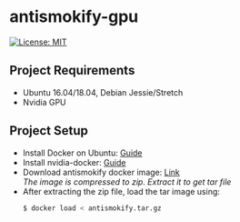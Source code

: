 # antismokify-gpu

[![License: MIT](https://img.shields.io/badge/License-MIT-yellow.svg)](https://opensource.org/licenses/MIT)

## Project Requirements
* Ubuntu 16.04/18.04, Debian Jessie/Stretch
* Nvidia GPU

## Project Setup
* Install Docker on Ubuntu: [Guide](https://www.digitalocean.com/community/tutorials/how-to-install-and-use-docker-on-ubuntu-18-04)
* Install nvidia-docker: [Guide](https://github.com/NVIDIA/nvidia-docker/blob/master/README.md)
* Download antismokify docker image: [Link](http://www.mediafire.com/file/dgzcjcmns3xshb4/antismokify.zip/file) <br>
_The image is compressed to zip. Extract it to get tar file_
* After extracting the zip file, load the tar image using:
  ```bash
  $ docker load < antismokify.tar.gz
  ```



